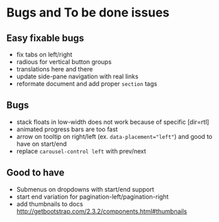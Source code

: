 # Bugs and To be done issues

## Easy fixable bugs

 - fix tabs on left/right
 - radious for vertical button groups
 - translations here and there
 - update side-pane navigation with real links
 - reformate document and add proper `section` tags

## Bugs

 - stack floats in low-width does not work because of specific [dir=rtl]
 - animated progress bars are too fast
 - arrow on tooltip on right/left (ex. `data-placement="left"`) and good to have on start/end
 - replace `carousel-control left` with prev/next

## Good to have

 - Submenus on dropdowns with start/end support
 - start end variation for pagination-left/pagination-right
 - add thumbnails to docs http://getbootstrap.com/2.3.2/components.html#thumbnails

